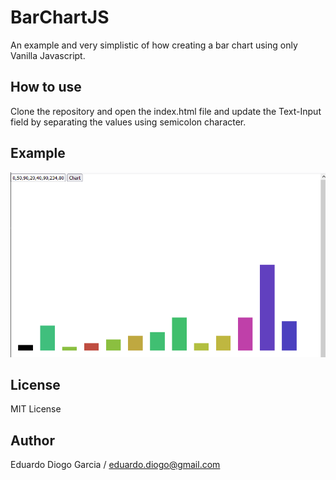 # BarChartJS
An example and very simplistic of how creating a bar chart using only Vanilla Javascript.

## How to use
Clone the repository and open the index.html file and update the Text-Input field by separating the values using semicolon character.

## Example
<img src="img.png">

## License
MIT License

## Author
Eduardo Diogo Garcia /
eduardo.diogo@gmail.com
